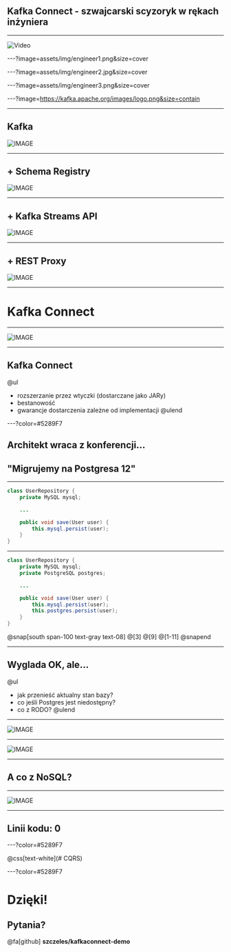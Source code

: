 ## Kafka Connect - szwajcarski scyzoryk w rękach inżyniera

---

![Video](https://player.vimeo.com/video/368358191)

---?image=assets/img/engineer1.png&size=cover

---?image=assets/img/engineer2.jpg&size=cover

---?image=assets/img/engineer3.png&size=cover

---?image=https://kafka.apache.org/images/logo.png&size=contain

---

## Kafka

![IMAGE](https://szczeles.github.io/images/Kafka.svg)

---

## + Schema Registry

![IMAGE](https://szczeles.github.io/images/Kafka_SR.svg)

---

## + Kafka Streams API

![IMAGE](https://szczeles.github.io/images/Kafka_SR_Streams.svg)

---

## + REST Proxy

![IMAGE](https://szczeles.github.io/images/Kafka_SR_Streams_Rest.svg)

---

# Kafka Connect

---

![IMAGE](https://szczeles.github.io/images/Kafka_Connect.svg)

---

## Kafka Connect

@ul
- rozszerzanie przez wtyczki (dostarczane jako JARy)
- bestanowość
- gwarancje dostarczenia zależne od implementacji
@ulend

---?color=#5289F7

## Architekt wraca z konferencji...

## "Migrujemy na Postgresa 12"

---

```java
class UserRepository {
    private MySQL mysql;

    ...

    public void save(User user) {
        this.mysql.persist(user);
    }
}
```

---

```java
class UserRepository {
    private MySQL mysql;
    private PostgreSQL postgres;

    ...

    public void save(User user) {
        this.mysql.persist(user);
        this.postgres.persist(user);
    }
}
```
@snap[south span-100 text-gray text-08]
@[3]
@[9]
@[1-11]
@snapend

---

## Wyglada OK, ale...

@ul
- jak przenieść aktualny stan bazy?
- co jeśli Postgres jest niedostępny?
- co z RODO?
@ulend

---

![IMAGE](https://szczeles.github.io/images/App_Sync.svg)

---

![IMAGE](https://szczeles.github.io/images/App_Sync_Kafka.svg)

---

## A co z NoSQL?

---

![IMAGE](https://szczeles.github.io/images/NoSQL.svg)

---

## Linii kodu: 0

---?color=#5289F7

@css[text-white](# CQRS)

---?color=#5289F7

# Dzięki!

## Pytania?

@fa[github] **szczeles/kafkaconnect-demo**
